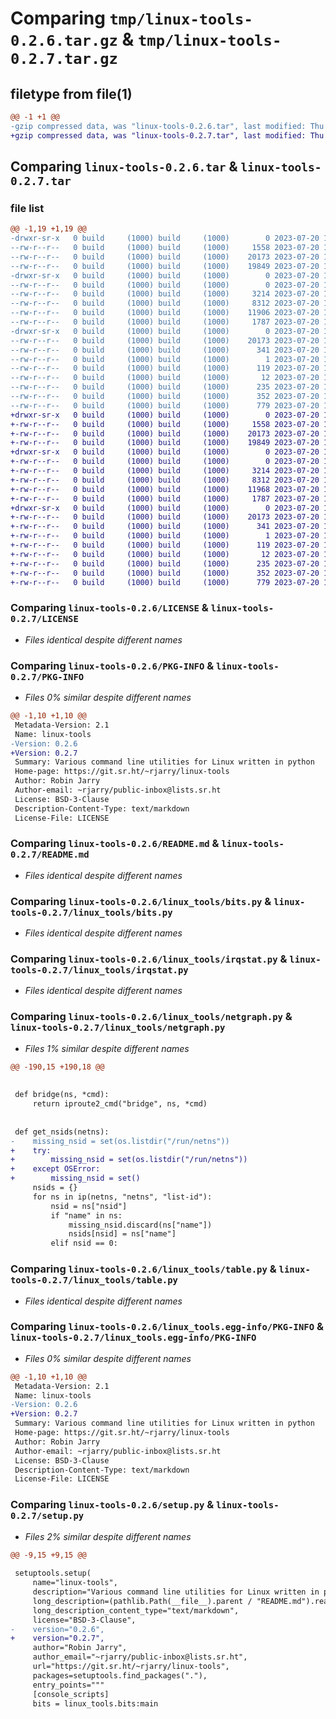 # Comparing `tmp/linux-tools-0.2.6.tar.gz` & `tmp/linux-tools-0.2.7.tar.gz`

## filetype from file(1)

```diff
@@ -1 +1 @@
-gzip compressed data, was "linux-tools-0.2.6.tar", last modified: Thu Jul 20 16:28:51 2023, max compression
+gzip compressed data, was "linux-tools-0.2.7.tar", last modified: Thu Jul 20 18:31:42 2023, max compression
```

## Comparing `linux-tools-0.2.6.tar` & `linux-tools-0.2.7.tar`

### file list

```diff
@@ -1,19 +1,19 @@
-drwxr-sr-x   0 build     (1000) build     (1000)        0 2023-07-20 16:28:51.000521 linux-tools-0.2.6/
--rw-r--r--   0 build     (1000) build     (1000)     1558 2023-07-20 16:28:24.000000 linux-tools-0.2.6/LICENSE
--rw-r--r--   0 build     (1000) build     (1000)    20173 2023-07-20 16:28:51.000521 linux-tools-0.2.6/PKG-INFO
--rw-r--r--   0 build     (1000) build     (1000)    19849 2023-07-20 16:28:24.000000 linux-tools-0.2.6/README.md
-drwxr-sr-x   0 build     (1000) build     (1000)        0 2023-07-20 16:28:51.000521 linux-tools-0.2.6/linux_tools/
--rw-r--r--   0 build     (1000) build     (1000)        0 2023-07-20 16:28:24.000000 linux-tools-0.2.6/linux_tools/__init__.py
--rw-r--r--   0 build     (1000) build     (1000)     3214 2023-07-20 16:28:24.000000 linux-tools-0.2.6/linux_tools/bits.py
--rw-r--r--   0 build     (1000) build     (1000)     8312 2023-07-20 16:28:24.000000 linux-tools-0.2.6/linux_tools/irqstat.py
--rw-r--r--   0 build     (1000) build     (1000)    11906 2023-07-20 16:28:24.000000 linux-tools-0.2.6/linux_tools/netgraph.py
--rw-r--r--   0 build     (1000) build     (1000)     1787 2023-07-20 16:28:24.000000 linux-tools-0.2.6/linux_tools/table.py
-drwxr-sr-x   0 build     (1000) build     (1000)        0 2023-07-20 16:28:51.000521 linux-tools-0.2.6/linux_tools.egg-info/
--rw-r--r--   0 build     (1000) build     (1000)    20173 2023-07-20 16:28:50.000000 linux-tools-0.2.6/linux_tools.egg-info/PKG-INFO
--rw-r--r--   0 build     (1000) build     (1000)      341 2023-07-20 16:28:50.000000 linux-tools-0.2.6/linux_tools.egg-info/SOURCES.txt
--rw-r--r--   0 build     (1000) build     (1000)        1 2023-07-20 16:28:50.000000 linux-tools-0.2.6/linux_tools.egg-info/dependency_links.txt
--rw-r--r--   0 build     (1000) build     (1000)      119 2023-07-20 16:28:50.000000 linux-tools-0.2.6/linux_tools.egg-info/entry_points.txt
--rw-r--r--   0 build     (1000) build     (1000)       12 2023-07-20 16:28:50.000000 linux-tools-0.2.6/linux_tools.egg-info/top_level.txt
--rw-r--r--   0 build     (1000) build     (1000)      235 2023-07-20 16:28:24.000000 linux-tools-0.2.6/pyproject.toml
--rw-r--r--   0 build     (1000) build     (1000)      352 2023-07-20 16:28:51.000521 linux-tools-0.2.6/setup.cfg
--rw-r--r--   0 build     (1000) build     (1000)      779 2023-07-20 16:28:24.000000 linux-tools-0.2.6/setup.py
+drwxr-sr-x   0 build     (1000) build     (1000)        0 2023-07-20 18:31:42.937463 linux-tools-0.2.7/
+-rw-r--r--   0 build     (1000) build     (1000)     1558 2023-07-20 18:31:15.000000 linux-tools-0.2.7/LICENSE
+-rw-r--r--   0 build     (1000) build     (1000)    20173 2023-07-20 18:31:42.937463 linux-tools-0.2.7/PKG-INFO
+-rw-r--r--   0 build     (1000) build     (1000)    19849 2023-07-20 18:31:15.000000 linux-tools-0.2.7/README.md
+drwxr-sr-x   0 build     (1000) build     (1000)        0 2023-07-20 18:31:42.934118 linux-tools-0.2.7/linux_tools/
+-rw-r--r--   0 build     (1000) build     (1000)        0 2023-07-20 18:31:15.000000 linux-tools-0.2.7/linux_tools/__init__.py
+-rw-r--r--   0 build     (1000) build     (1000)     3214 2023-07-20 18:31:15.000000 linux-tools-0.2.7/linux_tools/bits.py
+-rw-r--r--   0 build     (1000) build     (1000)     8312 2023-07-20 18:31:15.000000 linux-tools-0.2.7/linux_tools/irqstat.py
+-rw-r--r--   0 build     (1000) build     (1000)    11968 2023-07-20 18:31:15.000000 linux-tools-0.2.7/linux_tools/netgraph.py
+-rw-r--r--   0 build     (1000) build     (1000)     1787 2023-07-20 18:31:15.000000 linux-tools-0.2.7/linux_tools/table.py
+drwxr-sr-x   0 build     (1000) build     (1000)        0 2023-07-20 18:31:42.937463 linux-tools-0.2.7/linux_tools.egg-info/
+-rw-r--r--   0 build     (1000) build     (1000)    20173 2023-07-20 18:31:42.000000 linux-tools-0.2.7/linux_tools.egg-info/PKG-INFO
+-rw-r--r--   0 build     (1000) build     (1000)      341 2023-07-20 18:31:42.000000 linux-tools-0.2.7/linux_tools.egg-info/SOURCES.txt
+-rw-r--r--   0 build     (1000) build     (1000)        1 2023-07-20 18:31:42.000000 linux-tools-0.2.7/linux_tools.egg-info/dependency_links.txt
+-rw-r--r--   0 build     (1000) build     (1000)      119 2023-07-20 18:31:42.000000 linux-tools-0.2.7/linux_tools.egg-info/entry_points.txt
+-rw-r--r--   0 build     (1000) build     (1000)       12 2023-07-20 18:31:42.000000 linux-tools-0.2.7/linux_tools.egg-info/top_level.txt
+-rw-r--r--   0 build     (1000) build     (1000)      235 2023-07-20 18:31:15.000000 linux-tools-0.2.7/pyproject.toml
+-rw-r--r--   0 build     (1000) build     (1000)      352 2023-07-20 18:31:42.937463 linux-tools-0.2.7/setup.cfg
+-rw-r--r--   0 build     (1000) build     (1000)      779 2023-07-20 18:31:15.000000 linux-tools-0.2.7/setup.py
```

### Comparing `linux-tools-0.2.6/LICENSE` & `linux-tools-0.2.7/LICENSE`

 * *Files identical despite different names*

### Comparing `linux-tools-0.2.6/PKG-INFO` & `linux-tools-0.2.7/PKG-INFO`

 * *Files 0% similar despite different names*

```diff
@@ -1,10 +1,10 @@
 Metadata-Version: 2.1
 Name: linux-tools
-Version: 0.2.6
+Version: 0.2.7
 Summary: Various command line utilities for Linux written in python
 Home-page: https://git.sr.ht/~rjarry/linux-tools
 Author: Robin Jarry
 Author-email: ~rjarry/public-inbox@lists.sr.ht
 License: BSD-3-Clause
 Description-Content-Type: text/markdown
 License-File: LICENSE
```

### Comparing `linux-tools-0.2.6/README.md` & `linux-tools-0.2.7/README.md`

 * *Files identical despite different names*

### Comparing `linux-tools-0.2.6/linux_tools/bits.py` & `linux-tools-0.2.7/linux_tools/bits.py`

 * *Files identical despite different names*

### Comparing `linux-tools-0.2.6/linux_tools/irqstat.py` & `linux-tools-0.2.7/linux_tools/irqstat.py`

 * *Files identical despite different names*

### Comparing `linux-tools-0.2.6/linux_tools/netgraph.py` & `linux-tools-0.2.7/linux_tools/netgraph.py`

 * *Files 1% similar despite different names*

```diff
@@ -190,15 +190,18 @@
 
 
 def bridge(ns, *cmd):
     return iproute2_cmd("bridge", ns, *cmd)
 
 
 def get_nsids(netns):
-    missing_nsid = set(os.listdir("/run/netns"))
+    try:
+        missing_nsid = set(os.listdir("/run/netns"))
+    except OSError:
+        missing_nsid = set()
     nsids = {}
     for ns in ip(netns, "netns", "list-id"):
         nsid = ns["nsid"]
         if "name" in ns:
             missing_nsid.discard(ns["name"])
             nsids[nsid] = ns["name"]
         elif nsid == 0:
```

### Comparing `linux-tools-0.2.6/linux_tools/table.py` & `linux-tools-0.2.7/linux_tools/table.py`

 * *Files identical despite different names*

### Comparing `linux-tools-0.2.6/linux_tools.egg-info/PKG-INFO` & `linux-tools-0.2.7/linux_tools.egg-info/PKG-INFO`

 * *Files 0% similar despite different names*

```diff
@@ -1,10 +1,10 @@
 Metadata-Version: 2.1
 Name: linux-tools
-Version: 0.2.6
+Version: 0.2.7
 Summary: Various command line utilities for Linux written in python
 Home-page: https://git.sr.ht/~rjarry/linux-tools
 Author: Robin Jarry
 Author-email: ~rjarry/public-inbox@lists.sr.ht
 License: BSD-3-Clause
 Description-Content-Type: text/markdown
 License-File: LICENSE
```

### Comparing `linux-tools-0.2.6/setup.py` & `linux-tools-0.2.7/setup.py`

 * *Files 2% similar despite different names*

```diff
@@ -9,15 +9,15 @@
 
 setuptools.setup(
     name="linux-tools",
     description="Various command line utilities for Linux written in python",
     long_description=(pathlib.Path(__file__).parent / "README.md").read_text("utf-8"),
     long_description_content_type="text/markdown",
     license="BSD-3-Clause",
-    version="0.2.6",
+    version="0.2.7",
     author="Robin Jarry",
     author_email="~rjarry/public-inbox@lists.sr.ht",
     url="https://git.sr.ht/~rjarry/linux-tools",
     packages=setuptools.find_packages("."),
     entry_points="""
     [console_scripts]
     bits = linux_tools.bits:main
```


